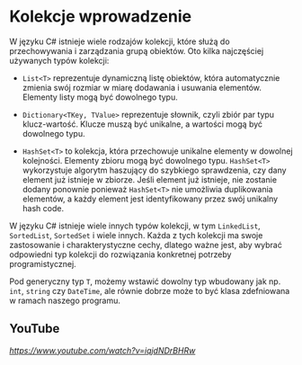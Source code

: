 # Kolekcje wprowadzenie

W języku C# istnieje wiele rodzajów kolekcji, które służą do przechowywania i zarządzania grupą obiektów. Oto kilka najczęściej używanych typów kolekcji:

- `List<T>` reprezentuje dynamiczną listę obiektów, która automatycznie zmienia swój rozmiar w miarę dodawania i usuwania elementów. Elementy listy mogą być dowolnego typu.

- `Dictionary<TKey, TValue>` reprezentuje słownik, czyli zbiór par typu klucz-wartość. Klucze muszą być unikalne, a wartości mogą być dowolnego typu.

- `HashSet<T>` to kolekcja, która przechowuje unikalne elementy w dowolnej kolejności. Elementy zbioru mogą być dowolnego typu. `HashSet<T>` wykorzystuje algorytm haszujący do szybkiego sprawdzenia, czy dany element już istnieje w zbiorze. Jeśli element już istnieje, nie zostanie dodany ponownie ponieważ `HashSet<T>` nie umożliwia duplikowania elementów, a każdy element jest identyfikowany przez swój unikalny hash code.

W języku C# istnieje wiele innych typów kolekcji, w tym `LinkedList`, `SortedList`, `SortedSet` i wiele innych. Każda z tych kolekcji ma swoje zastosowanie i charakterystyczne cechy, dlatego ważne jest, aby wybrać odpowiedni typ kolekcji do rozwiązania konkretnej potrzeby programistycznej.

Pod generyczny typ `T`, możemy wstawić dowolny typ wbudowany jak np. `int`, `string` czy `DateTime`, ale równie dobrze może to być klasa zdefniowana w ramach naszego programu.

## YouTube

*https://www.youtube.com/watch?v=iqjdNDrBHRw*